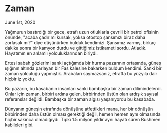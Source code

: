 # Zaman

June 1st, 2020

Yağmurun bastırdığı bir gece, etrafı uzun otluklarla çevrili bir petrol ofisinin önünde, "acaba çadır mı kursak, yoksa otostop şansımızı biraz daha zorlasak mı?" diye düşünürken bulduk kendimizi. Şansımız varmış, birkaç dakika sonra bir kamyon durdu ve gittiğimiz istikameti sordu. Atladık. Hayatımın en anlamlı yolculuklarından biriydi.

Ertesi sabah gözlerimi sanki açtığımda bir hurma pazarının ortasında, güneş ışığının altında parlayan bir Fas kalesine bakarken buldum kendimi. Sanki bir zaman yolculuğu yapmıştık. Arabaları saymazsanız, etrafta bu yüzyıla dair hiçbir iz yoktu.

Bu pazarın, bu kasabanın insanları sanki bambaşka bir zaman dilimindelerdi. Onlar için zaman, birbiri ardına gelen, birbirinden üstün olan ardışık sayısal referanslar değildi. Bambaşka bir zaman algısı yaşanıyordu bu kasabada.

Dünyanın güneşin etrafında dönüşüne atfettikleri mana, her bir dönüşün birbirinden daha üstün olması gerektiği değil, hemen hemen aynı olmasında hiçbir sakınca olmadığıydı. Tıpkı 1.5 milyon yıldır aynı hayatı süren Bushmen kabileleri gibi.
